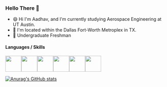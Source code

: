 ### Hello There 👋

-  :smile: Hi I'm Aadhav, and I'm currently studying Aerospace Engineering at UT Austin.
-  :round_pushpin: I'm located within the Dallas Fort-Worth Metroplex in TX.
-  :triangular_flag_on_post: Undergraduate Freshman

#### Languages / Skills
<img src="https://cdn.icon-icons.com/icons2/2107/PNG/512/file_type_matlab_icon_130398.png" width="50" height="50"><img src="https://img.icons8.com/color/452/javascript--v1.png" width="50" height="50"><img src="https://cdn.iconscout.com/icon/free/png-256/java-60-1174953.png" width = "50" height = "50"><img src="https://upload.wikimedia.org/wikipedia/commons/thumb/3/3f/Git_icon.svg/1024px-Git_icon.svg.png" width = "50" height = "50"><img src="https://cdn.iconscout.com/icon/free/png-512/node-js-1-1174935.png" width = "50" height = "50"><img src = "https://img.icons8.com/?size=100&id=sB4ejOwBVDr4&format=png&color=000000" width = "50" height = "50"><img>

[![Anurag's GitHub stats](https://github-readme-stats.vercel.app/api?username=aadhav0818&show_icons=true&theme=tokyonight)](https://github.com/anuraghazra/github-readme-stats)

